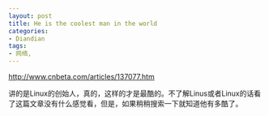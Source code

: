 ```yaml
---
layout: post
title: He is the coolest man in the world
categories:
- Diandian
tags:
- 网络, 
---
```

<p><a href="http://www.cnbeta.com/articles/137077.htm">http://www.cnbeta.com/articles/137077.htm</a></p>
<p>讲的是Linux的创始人，真的，这样的才是最酷的。不了解Linus或者Linux的话看了这篇文章没有什么感觉看，但是，如果稍稍搜索一下就知道他有多酷了。</p>
<p></p>